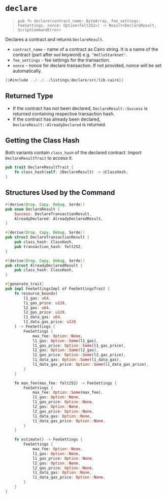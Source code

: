# `declare`

> `pub fn declare(contract_name: ByteArray, fee_settings: FeeSettings, nonce: Option<felt252>) -> Result<DeclareResult, ScriptCommandError>`

Declares a contract and returns `DeclareResult`.

- `contract_name` - name of a contract as Cairo string. It is a name of the contract (part after `mod` keyword) e.g. `"HelloStarknet"`.
- `fee_settings` - fee settings for the transaction.
- `nonce` - nonce for declare transaction. If not provided, nonce will be set automatically.

```rust
{{#include ../../../listings/declare/src/lib.cairo}}
```

## Returned Type

* If the contract has not been declared, `DeclareResult::Success` is returned containing respective transaction hash.
* If the contract has already been declared, `DeclareResult::AlreadyDeclared` is returned.

## Getting the Class Hash

Both variants contain `class_hash` of the declared contract. Import `DeclareResultTrait` to access it.

```rust
pub trait DeclareResultTrait {
    fn class_hash(self: @DeclareResult) -> @ClassHash;
}
```

## Structures Used by the Command

```rust
#[derive(Drop, Copy, Debug, Serde)]
pub enum DeclareResult {
    Success: DeclareTransactionResult,
    AlreadyDeclared: AlreadyDeclaredResult,
}

#[derive(Drop, Copy, Debug, Serde)]
pub struct DeclareTransactionResult {
    pub class_hash: ClassHash,
    pub transaction_hash: felt252,
}

#[derive(Drop, Copy, Debug, Serde)]
pub struct AlreadyDeclaredResult {
    pub class_hash: ClassHash,
}

#[generate_trait]
pub impl FeeSettingsImpl of FeeSettingsTrait {
    fn resource_bounds(
        l1_gas: u64,
        l1_gas_price: u128,
        l2_gas: u64,
        l2_gas_price: u128,
        l1_data_gas: u64,
        l1_data_gas_price: u128
    ) -> FeeSettings {
        FeeSettings {
            max_fee: Option::None,
            l1_gas: Option::Some(l1_gas),
            l1_gas_price: Option::Some(l1_gas_price),
            l2_gas: Option::Some(l2_gas),
            l2_gas_price: Option::Some(l2_gas_price),
            l1_data_gas: Option::Some(l1_data_gas),
            l1_data_gas_price: Option::Some(l1_data_gas_price),
        }
    }

    fn max_fee(max_fee: felt252) -> FeeSettings {
        FeeSettings {
            max_fee: Option::Some(max_fee),
            l1_gas: Option::None,
            l1_gas_price: Option::None,
            l2_gas: Option::None,
            l2_gas_price: Option::None,
            l1_data_gas: Option::None,
            l1_data_gas_price: Option::None,
        }
    }

    fn estimate() -> FeeSettings {
        FeeSettings {
            max_fee: Option::None,
            l1_gas: Option::None,
            l1_gas_price: Option::None,
            l2_gas: Option::None,
            l2_gas_price: Option::None,
            l1_data_gas: Option::None,
            l1_data_gas_price: Option::None,
        }
    }
}
```